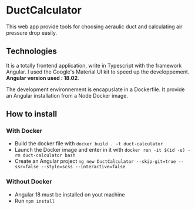 # DuctCalculator

This web app provide tools for choosing aeraulic duct and calculating air pressure drop easily.

## Technologies

It is a totally frontend application, write in Typescript with the framework Angular.
I used the Google's Material UI kit to speed up the developpement.  
**Angular version used : 18.02**.

The development environnement is encapuslate in a Dockerfile. It provide an Angular installation from a Node Docker image.

## How to install

### With Docker

- Build the docker file with `docker build . -t duct-calculator`
- Launch the Docker image and enter in it with `docker run -it $(id -u) -rm duct-calculator bash`
- Create an Angular project `ng new DuctCalculator --skip-git=true --ssr=false --style=scss --interactive=false`

### Without Docker

- Angular 18 must be installed on yout machine
- Run `npm install`
